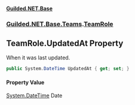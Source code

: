 #### [Guilded.NET.Base](Guilded_NET_Base.md 'Guilded.NET.Base')
### [Guilded.NET.Base.Teams](Guilded_NET_Base.md#Guilded_NET_Base_Teams 'Guilded.NET.Base.Teams').[TeamRole](TeamRole.md 'Guilded.NET.Base.Teams.TeamRole')
## TeamRole.UpdatedAt Property
When it was last updated.  
```csharp
public System.DateTime UpdatedAt { get; set; }
```
#### Property Value
[System.DateTime](https://docs.microsoft.com/en-us/dotnet/api/System.DateTime 'System.DateTime')
Date
